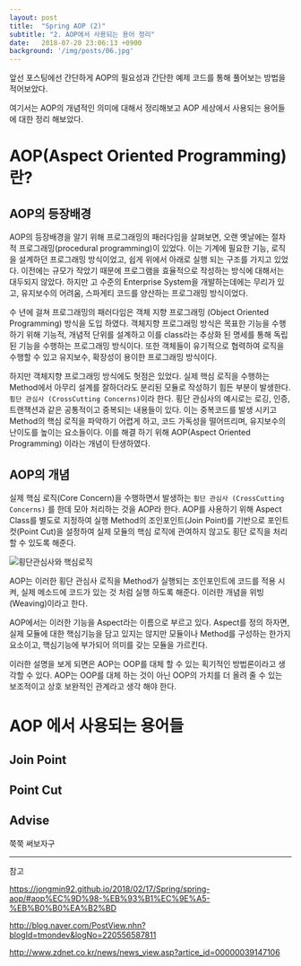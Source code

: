 ```yaml
---
layout: post
title:  "Spring AOP (2)"
subtitle: "2. AOP에서 사용되는 용어 정리"
date:   2018-07-20 23:06:13 +0900
background: '/img/posts/06.jpg'
---
```


앞선 포스팅에선 간단하게 AOP의 필요성과 간단한 예제 코드를 통해 풀어보는 방법을 적어보았다.

여기서는 AOP의 개념적인 의미에 대해서 정리해보고 AOP 세상에서 사용되는 용어들에 대한 정리 해보았다.



# AOP(Aspect Oriented Programming) 란?

## AOP의 등장배경

 AOP의 등장배경을 알기 위해 프로그래밍의 패러다임을 살펴보면, 오랜 옛날에는 절차적 프로그래밍(procedural programming)이 있었다. 이는 기계에 필요한 기능, 로직을 설계하던 프로그래밍 방식이었고, 쉽게 위에서 아래로 실행 되는 구조를 가지고 있었다. 이전에는 규모가 작았기 때문에 프로그램을 효율적으로 작성하는 방식에 대해서는 대두되지 않았다. 하지만  고 수준의 Enterprise System을 개발하는데에는 무리가 있고, 유지보수의 어려움, 스파게티 코드를 양산하는 프로그래밍 방식이었다.  

 수 년에 걸쳐 프로그래밍의 패러다임은 객체 지향 프로그래밍 (Object Oriented Programming) 방식을 도입 하였다. 객체지향 프로그래밍 방식은 목표한 기능을 수행하기 위해 기능적, 개념적 단위를 설계하고 이를 class라는 추상화 된 명세를 통해 독립된 기능을 수행하는 프로그래밍 방식이다. 또한 객체들이 유기적으로 협력하여 로직을 수행할 수 있고 유지보수, 확장성이 용이한 프로그래밍 방식이다.

 하지만 객체지향 프로그래밍 방식에도 헛점은 있었다. 
실제 핵심 로직을 수행하는 Method에서 아무리 설계를 잘하더라도 분리된 모듈로 작성하기 힘든 부분이 발생한다. `횡단 관심사 (CrossCutting Concerns)`이라 한다. 횡단 관심사의 예시로는 로깅, 인증, 트랜잭션과 같은 공통적이고 중복되는 내용들이 있다. 이는 중복코드를 발생 시키고 Method의 핵심 로직을 파악하기 어렵게 하고, 코드 가독성을 떨어뜨리며, 유지보수의 난이도를 높이는 요소들이다. 이를 해결 하기 위해 AOP(Aspect Oriented Programming) 이라는 개념이 탄생하였다.



## AOP의 개념

 실제 핵심 로직(Core Concern)을 수행하면서 발생하는 `횡단 관심사 (CrossCutting Concerns)` 를 한데 모아 처리하는 것을 AOP라 한다. AOP를 사용하기 위해 Aspect Class를 별도로 지정하여 실행 Method의 조인포인트(Join Point)를 기반으로 포인트 컷(Point Cut)을 설정하여 실제 모듈의 핵심 로직에 관여하지 않고도 횡단 로직을 처리 할 수 있도록 해준다.

![횡단관심사와 핵심로직](https://d1jnx9ba8s6j9r.cloudfront.net/blog/wp-content/uploads/2017/05/cross-cutting-concern.png)

AOP는 이러한 횡단 관심사 로직을 Method가 실행되는 조인포인트에 코드를 적용 시켜, 실제 메소드에 코드가 있는 것 처럼 실행 하도록 해준다. 이러한 개념을 위빙(Weaving)이라고 한다.

AOP에서는 이러한 기능을 Aspect라는 이름으로 부르고 있다. 
Aspect를 정의 하자면, 
실제 모듈에 대한 핵심기능을 담고 있지는 않지만 모듈이나 Method를 구성하는 한가지 요소이고, 핵심기능에 부가되어 의미를 갖는 모듈을 가르킨다. 

이러한 설명을 보게 되면은 AOP는 OOP를 대체 할 수 있는 획기적인 방법론이라고 생각할 수 있다.
AOP는 OOP를 대체 하는 것이 아닌 OOP의 가치를 더 올려 줄 수 있는 보조적이고 상호 보완적인 관계라고 생각 해야 한다.



# AOP 에서 사용되는 용어들

## Join Point

## Point Cut

## Advise

쭉쭉 써보자구



------

참고

https://jongmin92.github.io/2018/02/17/Spring/spring-aop/#aop%EC%9D%98-%EB%93%B1%EC%9E%A5-%EB%B0%B0%EA%B2%BD

http://blog.naver.com/PostView.nhn?blogId=tmondev&logNo=220556587811

http://www.zdnet.co.kr/news/news_view.asp?artice_id=00000039147106